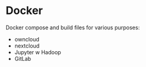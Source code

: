 # Docker
Docker compose and build files for various purposes:
- owncloud
- nextcloud
- Jupyter w Hadoop
- GitLab
